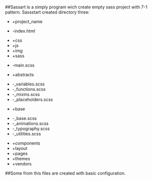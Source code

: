 ##Sassart is a simply program wich create empty sass project with 7-1 pattern. Sassstart created directory three:
+ +project_name
 - -index.html
 + +css
 + +js
 + +img
 + +sass
  - -main.scss
  + +abstracts
   - -_variables.scss
   - -_functions.scss
   - -_mixins.scss
   - -_placeholders.scss
  + +base
   - -_base.scss
   - -_animations.scss
   - -_typography.scss
   - -_utilities.scss
  + +components
  + +layout
  + +pages
  + +themes
  + +vendors

##Some from this files are created with basic configuration.